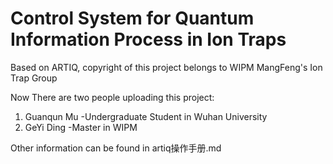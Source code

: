# Control System for Quantum Information Process in Ion Traps

Based on ARTIQ, copyright of this project belongs to WIPM MangFeng's Ion Trap Group

Now There are two people uploading this project:

1. Guanqun Mu -Undergraduate Student in Wuhan University
2. GeYi Ding -Master in WIPM

Other information can be found in artiq操作手册.md
